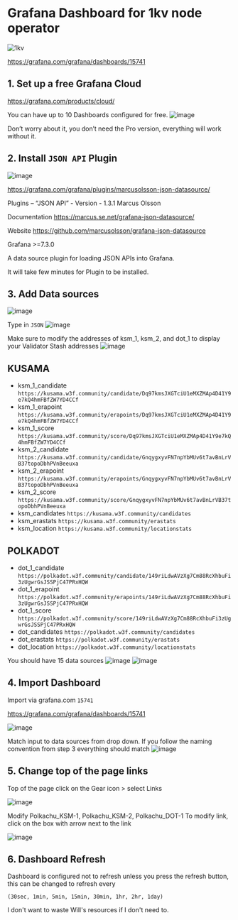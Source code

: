 # Grafana Dashboard for 1kv node operator
![1kv](https://user-images.githubusercontent.com/66147586/153630377-a05afd07-4ac0-4a2f-9d20-42c34da1d4e8.PNG)

https://grafana.com/grafana/dashboards/15741

## 1. Set up a free Grafana Cloud
https://grafana.com/products/cloud/

You can have up to 10 Dashboards configured for free.
![image](https://user-images.githubusercontent.com/66147586/152935924-901b4bcc-d0b0-4046-bf4e-2dbac6d169da.png)

 
Don’t worry about it, you don’t need the Pro version, everything will work without it.

## 2. Install `JSON API` Plugin
![image](https://user-images.githubusercontent.com/66147586/152935964-16f85d99-b4ce-4806-b270-41143de45346.png)

https://grafana.com/grafana/plugins/marcusolsson-json-datasource/

Plugins – “JSON API” - Version - 1.3.1 Marcus Olsson

Documentation https://marcus.se.net/grafana-json-datasource/

Website https://github.com/marcusolsson/grafana-json-datasource

Grafana >=7.3.0

A data source plugin for loading JSON APIs into Grafana.

It will take few minutes for Plugin to be installed.

## 3. Add Data sources
![image](https://user-images.githubusercontent.com/66147586/152935997-f511c7ea-fcad-43fd-bbc1-c904919b627d.png)

Type in ```JSON```
![image](https://user-images.githubusercontent.com/66147586/152936016-30df5329-3a29-4136-99ab-b34006378610.png)

Make sure to modify the addresses of ksm_1, ksm_2, and dot_1 to display your Validator Stash addresses 
 ![image](https://user-images.githubusercontent.com/66147586/152936047-b3e9aca7-1ac3-4a12-be18-e9cf307beec3.png)

## KUSAMA
- ksm_1_candidate
```https://kusama.w3f.community/candidate/Dq97kmsJXGTciU1eMXZMAp4D41Y9e7kQ4hmFBfZW7YD4CCf```
- ksm_1_erapoint
```https://kusama.w3f.community/erapoints/Dq97kmsJXGTciU1eMXZMAp4D41Y9e7kQ4hmFBfZW7YD4CCf```
- ksm_1_score
```https://kusama.w3f.community/score/Dq97kmsJXGTciU1eMXZMAp4D41Y9e7kQ4hmFBfZW7YD4CCf```
- ksm_2_candidate
```https://kusama.w3f.community/candidate/GnqygxyvFN7npYbMUv6t7avBnLrVB37topoDbhPVnBeeuxa```
- ksm_2_erapoint
```https://kusama.w3f.community/erapoints/GnqygxyvFN7npYbMUv6t7avBnLrVB37topoDbhPVnBeeuxa```
- ksm_2_score
```https://kusama.w3f.community/score/GnqygxyvFN7npYbMUv6t7avBnLrVB37topoDbhPVnBeeuxa```
- ksm_candidates
```https://kusama.w3f.community/candidates```
- ksm_erastats
```https://kusama.w3f.community/erastats```
- ksm_location
```https://kusama.w3f.community/locationstats```

## POLKADOT
- dot_1_candidate
```https://polkadot.w3f.community/candidate/149riLdwAVzXg7Cm88RcXhbuFi3zUgwrGsJSSPjC47PRxHQW```
- dot_1_erapoint
```https://polkadot.w3f.community/erapoints/149riLdwAVzXg7Cm88RcXhbuFi3zUgwrGsJSSPjC47PRxHQW```
- dot_1_score
```https://polkadot.w3f.community/score/149riLdwAVzXg7Cm88RcXhbuFi3zUgwrGsJSSPjC47PRxHQW```
- dot_candidates
```https://polkadot.w3f.community/candidates```
- dot_erastats
```https://polkadot.w3f.community/erastats```
- dot_location
```https://polkadot.w3f.community/locationstats```

You should have 15 data sources
![image](https://user-images.githubusercontent.com/66147586/152936078-a641515b-5e7f-4579-8d37-8e49cf36e1de.png)
![image](https://user-images.githubusercontent.com/66147586/152936101-35681939-70ce-456b-8dcc-01fa3905607e.png)

## 4. Import Dashboard
Import via grafana.com `15741`

https://grafana.com/grafana/dashboards/15741

![image](https://user-images.githubusercontent.com/66147586/153655253-e0428f7a-af17-45ef-8e7f-9285d510f355.png)

Match input to data sources from drop down. If you follow the naming convention from step 3 everything should match
![image](https://user-images.githubusercontent.com/66147586/153524297-10c86c06-8a69-4d46-ab51-ce83de056f6a.png)


## 5. Change top of the page links
Top of the page click on the Gear icon > select Links

 ![image](https://user-images.githubusercontent.com/66147586/152936157-38db0c87-b5bb-4acf-a042-573327ed5e54.png)

Modify Polkachu_KSM-1, Polkachu_KSM-2, Polkachu_DOT-1 
To modify link, click on the box with arrow next to the link

 ![image](https://user-images.githubusercontent.com/66147586/152936174-eb7bacdf-e610-4b6f-b440-542d170c9c09.png)

## 6. Dashboard Refresh
Dashboard is configured not to refresh unless you press the refresh button, this can be changed to refresh every 

```(30sec, 1min, 5min, 15min, 30min, 1hr, 2hr, 1day)```

I don't want to waste Will's resources if I don't need to.

